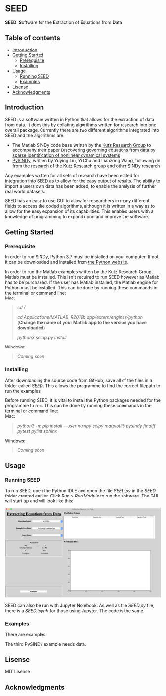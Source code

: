 # SEED
 
**SEED**: **S**oftware for the **E**xtraction of **E**quations from **D**ata

## Table of contents
* [Introduction](#introduction)
* [Getting Started](#getting-started)
	* [Prerequisite](#prerequisite)
	* [Installing](#installing)
* [Usage](#usage)
	* [Running SEED](#running-SEED)
	* [Examples](#examples)
* [Lisense](#lisense)
* [Acknowledgments](#acknowledgments)

## Introduction
SEED is a software written in Python that allows for the extraction of data from data. It does this by collating algorithms written for research into one overall package. Currently there are two different algorithms integrated into SEED and the algorithms are:

* The Matlab SINDy code base written by the [Kutz Research Group](https://faculty.washington.edu/kutz/page26/) to accompany their paper [Discovering governing equations from data by sparse identification of nonlinear dynamical systems](https://www.pnas.org/content/113/15/3932.abstract)
* [PySINDy](https://github.com/luckystarufo/pySINDy), written by Yuying Liu, Yi Chu and Lianzong Wang, following on from the research of the Kutz Research group and other SINDy research

Any examples written for all sets of research have been edited for integration into SEED as to allow for the easy output of results. The ability to import a users own data has been added, to enable the analysis of further real world datasets.

SEED has an easy to use GUI to allow for researchers in many different fields to access the coded algorithms, although it is written in a way as to allow for the easy expansion of its capabilities. This enables users with a knowledge of programming to expand upon and improve the software.

## Getting Started

### Prerequisite
In order to run SINDy, Python 3.7 must be installed on your computer. If not, it can be downloaded and installed from [the Python website](https://www.python.org/downloads/release/python-377/).

In order to run the Matlab examples written by the Kutz Research Group, Matlab must be installed. This isn't required to run SEED however as Matlab has to be purchased. If the user has Matlab installed, the Matlab engine for Python must be installed. This can be done by running these commands in the terminal or command line:
<br />Mac: 

> _cd /_
> 
> _cd Applications/MATLAB\_R2019b.app/extern/engines/python_
> <br />(**Change the name of your Matlab app to the version you have downloaded**)
> 
> _python3 setup.py install_

Windows:

> _Coming soon_

### Installing
After downloading the source code from GitHub, save all of the files in a folder called _SEED_. This allows the programme to find the correct filepath to run the examples.

Before running SEED, it is vital to install the Python packages needed for the programme to run. This can be done by running these commands in the terminal or command line:
<br />Mac: 

> _python3 -m pip install --user numpy scipy matplotlib pysindy findiff pytest pylint sphinx_

Windows:

> _Coming soon_

## Usage

### Running SEED
To run SEED, open the Python IDLE and open the file _SEED.py_ in the _SEED_ folder created earlier. Click _Run_ > _Run Module_ to run the software. The GUI will start up and will look like this:

![SEED GUI](GUI.png)

SEED can also be run with Jupyter Notebook. As well as the _SEED.py_ file, there is a _SEED.ipynb_ for those using Jupyter. The code is the same.

### Examples
There are examples.

The third PySINDy example needs data.

## Lisense
MIT Lisense

## Acknowledgments


